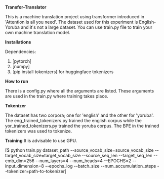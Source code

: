 **Transfor-Translator**

This is a machine translation project using transformer introduced in 'Attention is all you need'. The dataset used for this experiment is English-Yoruba and it's not a large dataset. You can use train.py file to train your own machine translation model.

**Installations**

Dependencies:
1. [pytorch]
2. [numpy]
3. [pip install tokenizers] for huggingface tokenizers

**How to run**

There is a config.py where all the arguments are listed. These arguments are used in the train.py where training takes place.

**Tokenizer**

The dataset has two corpora; one for 'english' and the other for 'yoruba'. The eng_trained_tokenizers.py trained the english corpus while the yor_trained_tokenizers.py trained the yoruba corpus. The BPE in the trained tokenizers was used to tokenize. 

**Training**
It is advisable to use GPU.

[$ python train.py dataset_path --source_vocab_size=source_vocab_size --target_vocab_size=target_vocab_size --source_seq_len --target_seq_len --emb_dim=256 --num_layers=4 --num_heads=4 --EPOCHS=2 --input_dimension=8 --epochs_log --batch_size --num_accumulation_steps --tokenizer=path-to-tokenizer]

